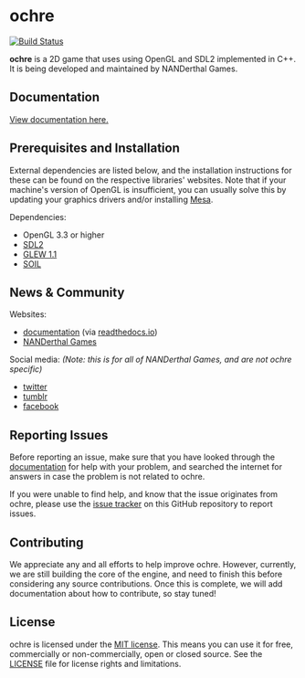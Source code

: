 # ochre

[ ![Build Status](https://travis-ci.org/NANDerthal/ochre.svg?branch=master) ](https://travis-ci.org/NANDerthal/ochre)

**ochre** is a 2D game that uses using OpenGL and SDL2 implemented in C++. It is being developed and maintained by NANDerthal Games.

## Documentation

[View documentation here.](http://ochre.readthedocs.io/)

## Prerequisites and Installation

External dependencies are listed below, and the installation instructions for these can be found on the respective libraries' websites. Note that if your machine's version of OpenGL is insufficient, you can usually solve this by updating your graphics drivers and/or installing [Mesa](http://www.mesa3d.org/).

Dependencies:

* OpenGL 3.3 or higher
* [SDL2](www.libsdl.org)
* [GLEW 1.1](http://glew.sourceforge.net)
* [SOIL](http://www.lonesock.net/soil.html)

## News & Community

Websites:

* [documentation](http://ochre.readthedocs.io/) (via [readthedocs.io](http://ochre.readthedocs.io/en/latest/))
* [NANDerthal Games](http://www.nanderthal.com/)

Social media: *(Note: this is for all of NANDerthal Games, and are not ochre specific)*

* [twitter](https://twitter.com/nanderthalgames)
* [tumblr](http://nanderthal.tumblr.com/)
* [facebook](https://www.facebook.com/NANDerthal)

## Reporting Issues

Before reporting an issue, make sure that you have looked through the [documentation](http://ochre.readthedocs.io/) for help with your problem, and searched the internet for answers in case the problem is not related to ochre.

If you were unable to find help, and know that the issue originates from ochre, please use the [issue tracker](https://github.com/NANDerthal/ochre/issues) on this GitHub repository to report issues.

## Contributing

We appreciate any and all efforts to help improve ochre. However, currently, we are still building the core of the engine, and need to finish this before considering any source contributions. Once this is complete, we will add documentation about how to contribute, so stay tuned!

## License

ochre is licensed under the [MIT license](https://opensource.org/licenses/MIT). This means you can use it for free, commercially or non-commercially, open or closed source. See the [LICENSE](https://github.com/NANDerthal/ochre/blob/master/LICENSE) file for license rights and limitations.

